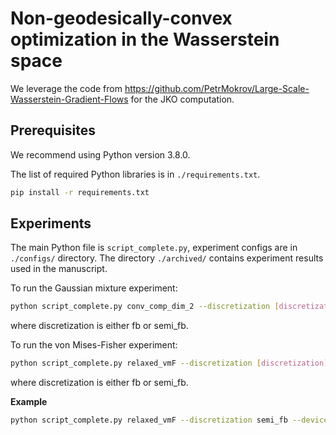 # Non-geodesically-convex optimization in the Wasserstein space

We leverage the code from https://github.com/PetrMokrov/Large-Scale-Wasserstein-Gradient-Flows for the JKO computation.

## Prerequisites
We recommend using Python version 3.8.0.

The list of required Python libraries is in `./requirements.txt`.

```bash
pip install -r requirements.txt
```

## Experiments

The main Python file is `script_complete.py`, experiment configs are in `./configs/` directory.
The directory `./archived/` contains experiment results used in the manuscript.

To run the Gaussian mixture experiment:

```bash
python script_complete.py conv_comp_dim_2 --discretization [discretization] --device [device]
```
where discretization is either fb or semi_fb. 

To run the von Mises-Fisher experiment:
```bash
python script_complete.py relaxed_vmF --discretization [discretization] --device [device]
```
where discretization is either fb or semi_fb. 

**Example**
```bash
python script_complete.py relaxed_vmF --discretization semi_fb --device cpu
```
